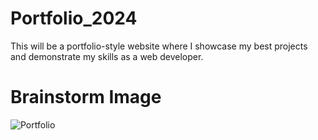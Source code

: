 # Portfolio_2024
This will be a portfolio-style website where I showcase my best projects and demonstrate my skills as a web developer.

# Brainstorm Image
![Portfolio](https://github.com/user-attachments/assets/2f5651b9-1179-497c-a158-83d1074e7cf1)

